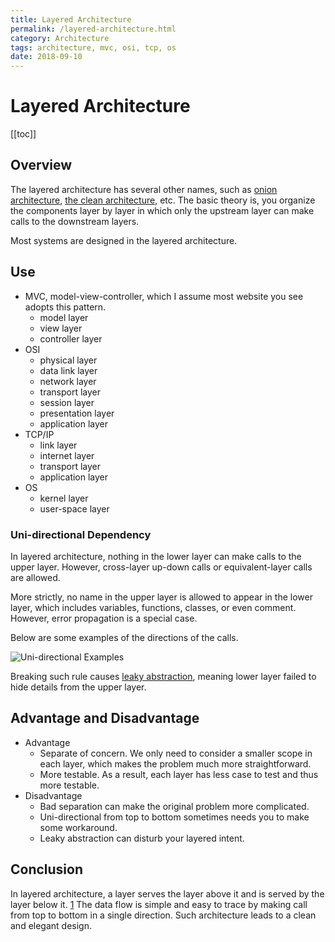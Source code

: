 ```yaml
---
title: Layered Architecture
permalink: /layered-architecture.html
category: Architecture
tags: architecture, mvc, osi, tcp, os
date: 2018-09-10
---
```


# Layered Architecture

[[toc]]

## Overview

The layered architecture has several other names, such as [onion architecture], [the clean architecture], etc. The basic theory is, you organize the components layer by layer in which only the upstream layer can make calls to the downstream layers.

Most systems are designed in the layered architecture.

## Use

* MVC, model-view-controller, which I assume most website you see adopts this pattern.
    * model layer
    * view layer
    * controller layer
* OSI
    * physical layer
    * data link layer
    * network layer
    * transport layer
    * session layer
    * presentation layer
    * application layer
* TCP/IP
    * link layer
    * internet layer
    * transport layer
    * application layer
* OS
    * kernel layer
    * user-space layer

### Uni-directional Dependency

In layered architecture, nothing in the lower layer can make calls to the upper layer. However, cross-layer up-down calls or equivalent-layer calls are allowed.

More strictly, no name in the upper layer is allowed to appear in the lower layer, which includes variables, functions, classes, or even comment. However, error propagation is a special case.

Below are some examples of the directions of the calls.

![Uni-directional Examples](/static/images/layered-architecture-uni-directional.png)

Breaking such rule causes [leaky abstraction], meaning lower layer failed to hide details from the upper layer. 

## Advantage and Disadvantage

* Advantage
    * Separate of concern. We only need to consider a smaller scope in each layer, which makes the problem much more straightforward.
    * More testable. As a result, each layer has less case to test and thus more testable.
* Disadvantage
    * Bad separation can make the original problem more complicated.
    * Uni-directional from top to bottom sometimes needs you to make some workaround.
    * Leaky abstraction can disturb your layered intent.

## Conclusion

In layered architecture, a layer serves the layer above it and is served by the layer below it. [1] The data flow is simple and easy to trace by making call from top to bottom in a single direction. Such architecture leads to a clean and elegant design.

[1]: https://en.wikipedia.org/wiki/OSI_model
[onion architecture]: http://blog.thedigitalgroup.com/understanding-onion-architecture
[the clean architecture]: https://8thlight.com/blog/uncle-bob/2012/08/13/the-clean-architecture.html
[leaky abstraction]: https://en.wikipedia.org/wiki/Leaky_abstraction

